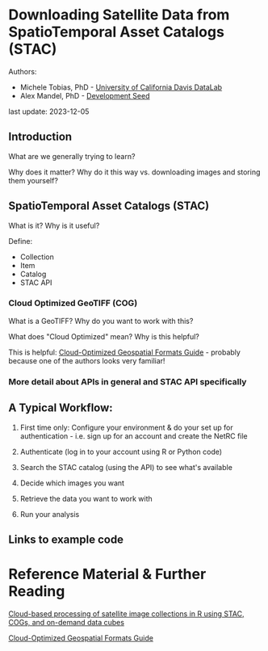 # Downloading Satellite Data from SpatioTemporal Asset Catalogs (STAC)

Authors: 

* Michele Tobias, PhD - [University of California Davis DataLab](https://datalab.ucdavis.edu/)
* Alex Mandel, PhD - [Development Seed](https://developmentseed.org/)

last update: 2023-12-05



## Introduction

What are we generally trying to learn?

Why does it matter? Why do it this way vs. downloading images and storing them yourself?



## SpatioTemporal Asset Catalogs (STAC)

What is it? Why is it useful?

Define: 

* Collection
* Item
* Catalog
* STAC API


### Cloud Optimized GeoTIFF (COG)

What is a GeoTIFF? Why do you want to work with this?

What does "Cloud Optimized" mean? Why is this helpful?

This is helpful: [Cloud-Optimized Geospatial Formats Guide](https://guide.cloudnativegeo.org/) - probably because one of the authors looks very familiar!


### More detail about APIs in general and STAC API specifically


## A Typical Workflow:

1. First time only: Configure your environment & do your set up for authentication - i.e. sign up for an account and create the NetRC file

1. Authenticate (log in to your account using R or Python code)

1. Search the STAC catalog (using the API) to see what's available

1. Decide which images you want

1. Retrieve the data you want to work with

1. Run your analysis



## Links to example code














# Reference Material & Further Reading

[Cloud-based processing of satellite image collections in R using STAC, COGs, and on-demand data cubes](https://r-spatial.org/r/2021/04/23/cloud-based-cubes.html)

[Cloud-Optimized Geospatial Formats Guide](https://guide.cloudnativegeo.org/)